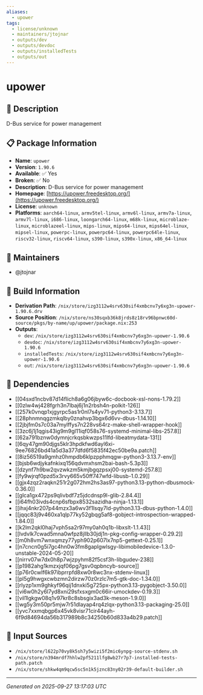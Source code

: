 ```yaml
---
aliases:
  - upower
tags:
  - license/unknown
  - maintainers/jtojnar
  - outputs/dev
  - outputs/devdoc
  - outputs/installedTests
  - outputs/out
---
```


# upower

## 📝 Description

D-Bus service for power management

## 📋 Package Information

- **Name**: `upower`
- **Version**: `1.90.6`
- **Available**: ✅ Yes
- **Broken**: ✅ No
- **Description**: D-Bus service for power management
- **Homepage**: [https://upower.freedesktop.org/](https://upower.freedesktop.org/)
- **License**: `unknown`
- **Platforms**: `aarch64-linux`, `armv5tel-linux`, `armv6l-linux`, `armv7a-linux`, `armv7l-linux`, `i686-linux`, `loongarch64-linux`, `m68k-linux`, `microblaze-linux`, `microblazeel-linux`, `mips-linux`, `mips64-linux`, `mips64el-linux`, `mipsel-linux`, `powerpc-linux`, `powerpc64-linux`, `powerpc64le-linux`, `riscv32-linux`, `riscv64-linux`, `s390-linux`, `s390x-linux`, `x86_64-linux`
## 👥 Maintainers

- @jtojnar


## 🔧 Build Information

- **Derivation Path**: `/nix/store/izg3112w4srv630sif4xmbcnv7y6xg3n-upower-1.90.6.drv`
- **Source Position**: `/nix/store/ns30sqxb36k8jrds8z18rv96bpnwc60d-source/pkgs/by-name/up/upower/package.nix:253`
- **Outputs**:
  - `dev`:  `/nix/store/izg3112w4srv630sif4xmbcnv7y6xg3n-upower-1.90.6`
  - `devdoc`:  `/nix/store/izg3112w4srv630sif4xmbcnv7y6xg3n-upower-1.90.6`
  - `installedTests`:  `/nix/store/izg3112w4srv630sif4xmbcnv7y6xg3n-upower-1.90.6`
  - `out`:  `/nix/store/izg3112w4srv630sif4xmbcnv7y6xg3n-upower-1.90.6`

## 🔗 Dependencies

- [[04sxd1ncbv87d14flich8a6g06jbyw6c-docbook-xsl-nons-1.79.2]]
- [[0zlw4wj428fgrh3n7lbaj6j1n2rbsh4n-polkit-126]]
- [[257k0vnqp1xjgyrpc5as1r0nl7s4yv71-python3-3.13.7]]
- [[28phnmnqgzmkqlby0znahvp3bgx6d6vv-dbus-1.14.10]]
- [[2jbjfm0s7c03a7mylffys7n228vs64rz-make-shell-wrapper-hook]]
- [[3zc6j1j1qgis43ig9m9gl11iqf058s76-systemd-minimal-libs-257.8]]
- [[62a791bznw0dymnjcrkqsbkwzps11lfd-libeatmydata-131]]
- [[6qy47gm90djgs5klr3hpdkfwd6ayl6xi-9ee76826bd41a5d3a377dfd6f5835f42ec50be9a.patch]]
- [[8iz56519a9gmhz0hmpdb6klpzpphmqgw-python3-3.13.7-env]]
- [[bjsb6wdjykafnkixq156qdvmxhsm2bai-bash-5.3p3]]
- [[dzynf7h9bw2qvzwkzm5kmjbgqzpsxj00-systemd-257.8]]
- [[fy9wjrqf0pzd5x3rvy665v50ff747wfd-libusb-1.0.29]]
- [[gjx4zqz2raqkn251r2g072hm2hs3as97-python3.13-python-dbusmock-0.36.0]]
- [[glca1gx472ps9qlivbdf7z5jdcdnsp9l-glib-2.84.4]]
- [[i64fh03ivds4cnp6sfbpx8532sazidha-ninja-1.13.1]]
- [[ihxj4nkr207p44mzx3a6wv3f1lsqy7ld-python3.13-dbus-python-1.4.0]]
- [[jqqc83j9v460xa1qlp77ky52gbqg5af8-gobject-introspection-wrapped-1.84.0]]
- [[k2lm2qkl0haj7vph5sa2r97my0ah0q1b-libxslt-1.1.43]]
- [[lvdvlk7cwad5mna0wfpz8jllb30jdj1n-pkg-config-wrapper-0.29.2]]
- [[m0h8vm7wnxqmzy77yph902p607lx7np5-gettext-0.25.1]]
- [[n7cncn0g5i7gc4hn0w3fm8gaplgwlsgy-libimobiledevice-1.3.0-unstable-2024-05-20]]
- [[nirrv07w7dx0h8p7wjzpyhm82f5csf3h-libgudev-238]]
- [[p1982ahg1kmzxjqf06pg7gsv0qpbncyb-source]]
- [[p76r0cwlf6k97ibprrpfd8xw0r8wc3nx-stdenv-linux]]
- [[pl5g9hwgxcwbzmn2dirzw70z0rzlc7m5-gtk-doc-1.34.0]]
- [[rlyzp1xm9ghkyf96qij1dnxki5g725px-python3.13-pygobject-3.50.0]]
- [[vi6w0h2y6l7yd8xni29sfxsxgm0c66ir-umockdev-0.19.3]]
- [[vil1lgkgw08q1v97kr8c8sbsgix3ad3k-meson-1.9.0]]
- [[wg5y3m50pr5mjw7r51dlayap4rq4zlqx-python3.13-packaging-25.0]]
- [[yvc7xxmqbgp6x45vk8visr71cir44ayh-6f9d84694da56b317989b8c34250b60d833a4b29.patch]]

## 📁 Input Sources

- `/nix/store/l622p70vy8k5sh7y5wizi5f2mic6ynpg-source-stdenv.sh`
- `/nix/store/n394mrdf7hhlw2pf5211lfg8wb27r7p7-installed-tests-path.patch`
- `/nix/store/shkw4qm9qcw5sc5n1k5jznc83ny02r39-default-builder.sh`

---
*Generated on 2025-09-27 13:17:03 UTC*
